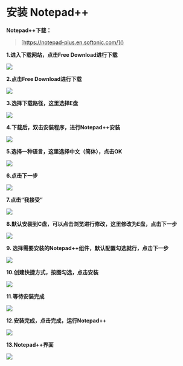 # 安装 Notepad++

**Notepad++下载：**

>[https://notepad-plus.en.softonic.com/]()

**1.进入下载网站，点击Free Download进行下载**

![](/pic/ch3/3.1.3/1.png)

**2.点击Free Download进行下载**

![](/pic/ch3/3.1.3/2.png)

**3.选择下载路径，这里选择E盘**

![](/pic/ch3/3.1.3/3.png)

**4.下载后，双击安装程序，进行Notepad++安装**

![](/pic/ch3/3.1.3/4.png)

**5.选择一种语言，这里选择中文（简体），点击OK**

![](/pic/ch3/3.1.3/5.png)

**6.点击下一步**

![](/pic/ch3/3.1.3/6.png)

**7.点击“我接受”**

![](/pic/ch3/3.1.3/7.png)

**8.默认安装到C盘，可以点击浏览进行修改，这里修改为E盘，点击下一步**

![](/pic/ch3/3.1.3/8.png)

**9. 选择需要安装的Notepad++组件，默认配置勾选就行，点击下一步**

![](/pic/ch3/3.1.3/9.png)

**10.创建快捷方式，按图勾选，点击安装**

![](/pic/ch3/3.1.3/10.png)

**11.等待安装完成**

![](/pic/ch3/3.1.3/11.png)

**12.安装完成，点击完成，运行Notepad++**

![](/pic/ch3/3.1.3/12.png)

**13.Notepad++界面**

![](/pic/ch3/3.1.3/13.png)